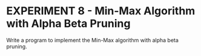 # EXPERIMENT 8 - Min-Max Algorithm with Alpha Beta Pruning

Write a program to implement the Min-Max algorithm with alpha beta
pruning.
